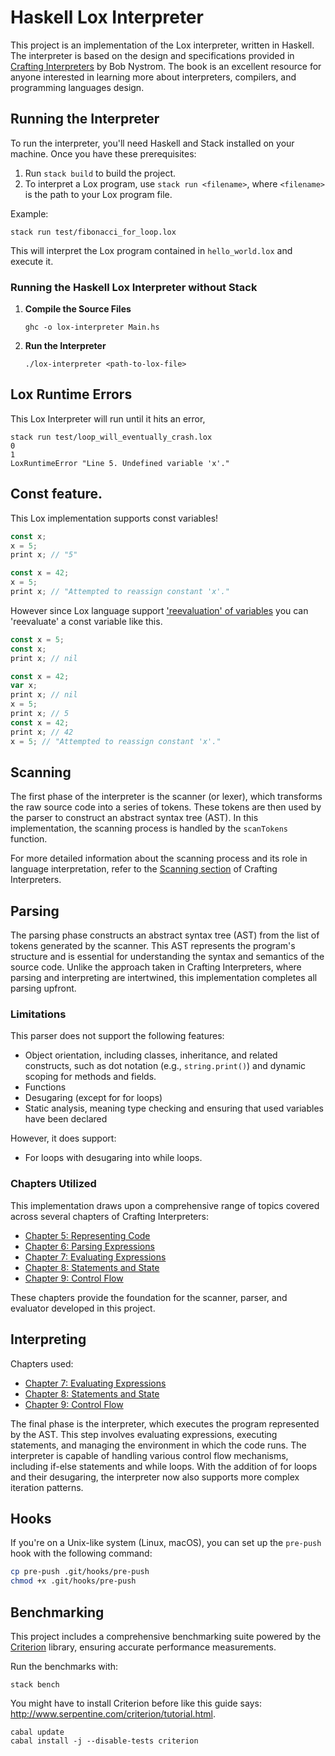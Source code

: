 # Haskell Lox Interpreter

This project is an implementation of the Lox interpreter, written in Haskell. The interpreter is based on the design and specifications provided in [Crafting Interpreters](https://craftinginterpreters.com/) by Bob Nystrom. The book is an excellent resource for anyone interested in learning more about interpreters, compilers, and programming languages design.

## Running the Interpreter

To run the interpreter, you'll need Haskell and Stack installed on your machine. Once you have these prerequisites:

1. Run `stack build` to build the project.
2. To interpret a Lox program, use `stack run <filename>`, where `<filename>` is the path to your Lox program file.

Example:
```shell
stack run test/fibonacci_for_loop.lox
```

This will interpret the Lox program contained in `hello_world.lox` and execute it.

### Running the Haskell Lox Interpreter without Stack

1. **Compile the Source Files**
   ```shell
   ghc -o lox-interpreter Main.hs
   ```

2. **Run the Interpreter**

   ```shell
   ./lox-interpreter <path-to-lox-file>
   ```

## Lox Runtime Errors

This Lox Interpreter will run until it hits an error, 

```shell
stack run test/loop_will_eventually_crash.lox
0
1
LoxRuntimeError "Line 5. Undefined variable 'x'."
```

## Const feature.

This Lox implementation supports const variables!

```javascript
const x;
x = 5;
print x; // "5"
```

```javascript
const x = 42;
x = 5;
print x; // "Attempted to reassign constant 'x'."
```

However since Lox language support ['reevaluation' of variables](https://craftinginterpreters.com/statements-and-state.html#environments) you can 'reevaluate' a const variable like this.

```javascript
const x = 5;
const x;
print x; // nil
```

```javascript
const x = 42;
var x;
print x; // nil
x = 5;
print x; // 5
const x = 42;
print x; // 42
x = 5; // "Attempted to reassign constant 'x'."
```

## Scanning

The first phase of the interpreter is the scanner (or lexer), which transforms the raw source code into a series of tokens. These tokens are then used by the parser to construct an abstract syntax tree (AST). In this implementation, the scanning process is handled by the `scanTokens` function.

For more detailed information about the scanning process and its role in language interpretation, refer to the [Scanning section](https://craftinginterpreters.com/scanning.html) of Crafting Interpreters.

## Parsing

The parsing phase constructs an abstract syntax tree (AST) from the list of tokens generated by the scanner. This AST represents the program's structure and is essential for understanding the syntax and semantics of the source code. Unlike the approach taken in Crafting Interpreters, where parsing and interpreting are intertwined, this implementation completes all parsing upfront.

### Limitations

This parser does not support the following features:

- Object orientation, including classes, inheritance, and related constructs, such as dot notation (e.g., `string.print()`) and dynamic scoping for methods and fields.
- Functions
- Desugaring (except for for loops)
- Static analysis, meaning type checking and ensuring that used variables have been declared

However, it does support:
- For loops with desugaring into while loops.

### Chapters Utilized

This implementation draws upon a comprehensive range of topics covered across several chapters of Crafting Interpreters:

- [Chapter 5: Representing Code](https://craftinginterpreters.com/representing-code.html)
- [Chapter 6: Parsing Expressions](https://craftinginterpreters.com/parsing-expressions.html#recursive-descent-parsing)
- [Chapter 7: Evaluating Expressions](https://craftinginterpreters.com/evaluating-expressions.html)
- [Chapter 8: Statements and State](https://craftinginterpreters.com/statements-and-state.html)
- [Chapter 9: Control Flow](https://craftinginterpreters.com/control-flow.html)

These chapters provide the foundation for the scanner, parser, and evaluator developed in this project.

## Interpreting

Chapters used:
- [Chapter 7: Evaluating Expressions](https://craftinginterpreters.com/evaluating-expressions.html)
- [Chapter 8: Statements and State](https://craftinginterpreters.com/statements-and-state.html)
- [Chapter 9: Control Flow](https://craftinginterpreters.com/control-flow.html)

The final phase is the interpreter, which executes the program represented by the AST. This step involves evaluating expressions, executing statements, and managing the environment in which the code runs. The interpreter is capable of handling various control flow mechanisms, including if-else statements and while loops. With the addition of for loops and their desugaring, the interpreter now also supports more complex iteration patterns.

## Hooks

If you're on a Unix-like system (Linux, macOS), you can set up the `pre-push` hook with the following command:

```bash
cp pre-push .git/hooks/pre-push
chmod +x .git/hooks/pre-push
```

## Benchmarking

This project includes a comprehensive benchmarking suite powered by the [Criterion](http://hackage.haskell.org/package/criterion) library, ensuring accurate performance measurements.

Run the benchmarks with:
```shell
stack bench
```

You might have to install Criterion before like this guide says: http://www.serpentine.com/criterion/tutorial.html.
```shell
cabal update
cabal install -j --disable-tests criterion
```
